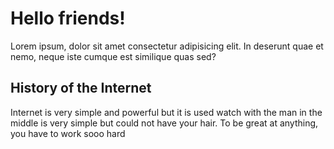 # Hello friends!
Lorem ipsum, dolor sit amet consectetur adipisicing elit. In deserunt quae et nemo, neque iste cumque est similique quas sed?

## History of the Internet
Internet is very simple and powerful but it is used watch with the man in the middle is very simple but could not have your hair. To be great at anything, you have to work sooo hard
